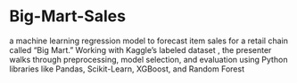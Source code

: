 # Big-Mart-Sales
a machine learning regression model to forecast item sales for a retail chain called “Big Mart.” Working with Kaggle’s labeled dataset  , the presenter walks through preprocessing, model selection, and evaluation using Python libraries like Pandas, Scikit-Learn, XGBoost, and Random Forest
